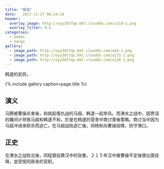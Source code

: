 ```yaml
---
title: "侯选"
date:   2017-11-27 08:14:19
header:
  overlay_image: http://oyy3dtfqo.bkt.clouddn.com/s319-1.png
  overlay_filter: 0.5
categories:
  - Games
  - Sango
gallery:
  - image_path: http://oyy3dtfqo.bkt.clouddn.com/444-1.png
  - image_path: http://oyy3dtfqo.bkt.clouddn.com/a172-1.png
  - image_path: http://oyy3dtfqo.bkt.clouddn.com/a126-1.png
---
```


韩遂的武将。

{% include gallery caption=page.title %}

## 演义

马腾被曹操杀害後，和挑起復仇战的马超、韩遂一起举兵。而渭水之战中，因贾诩的離间计导致马超和韩遂不和，於是在韩遂的营舍中商讨善後策略。商讨当中因为马超冲进来砍杀而逃亡。在马超战败逃亡後，同杨秋向曹操投降，防守渭口。

## 正史

在渭水之战败北後，同程银投靠汉中的张鲁。２１５年汉中被曹操平定後便出面投降，並受授同原来的官职。
